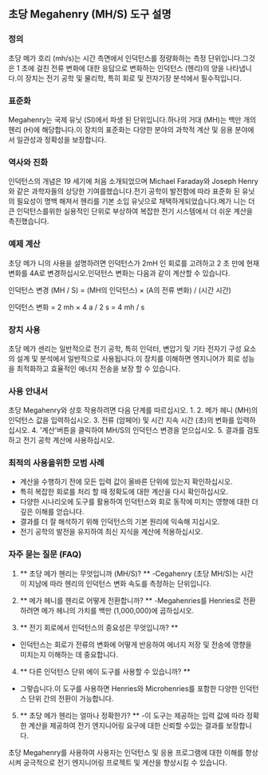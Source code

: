 ## 초당 Megahenry (MH/S) 도구 설명

### 정의
초당 메가 호리 (mh/s)는 시간 측면에서 인덕턴스를 정량화하는 측정 단위입니다.그것은 1 초에 걸친 전류 변화에 대한 응답으로 변화하는 인덕턴스 (헨리)의 양을 나타냅니다.이 장치는 전기 공학 및 물리학, 특히 회로 및 전자기장 분석에서 필수적입니다.

### 표준화
Megahenry는 국제 유닛 (SI)에서 파생 된 단위입니다.하나의 거대 (MH)는 백만 개의 헨리 (H)에 해당합니다.이 장치의 표준화는 다양한 분야의 과학적 계산 및 응용 분야에서 일관성과 정확성을 보장합니다.

### 역사와 진화
인덕턴스의 개념은 19 세기에 처음 소개되었으며 Michael Faraday와 Joseph Henry와 같은 과학자들의 상당한 기여를했습니다.전기 공학이 발전함에 따라 표준화 된 유닛의 필요성이 명백 해져서 헨리를 기본 소입 유닛으로 채택하게되었습니다.메가 니는 더 큰 인덕턴스를위한 실용적인 단위로 부상하여 복잡한 전기 시스템에서 더 쉬운 계산을 촉진했습니다.

### 예제 계산
초당 메가 니의 ​​사용을 설명하려면 인덕턴스가 2mH 인 회로를 고려하고 2 초 만에 현재 변화를 4A로 변경하십시오.인덕턴스 변화는 다음과 같이 계산할 수 있습니다.

인덕턴스 변경 (MH / S) = (MH의 인덕턴스) × (A의 전류 변화) / (시간 시간)

인덕턴스 변화 = 2 mh × 4 a / 2 s = 4 mh / s

### 장치 사용
초당 메가 센리는 일반적으로 전기 공학, 특히 인덕터, 변압기 및 기타 전자기 구성 요소의 설계 및 분석에서 일반적으로 사용됩니다.이 장치를 이해하면 엔지니어가 회로 성능을 최적화하고 효율적인 에너지 전송을 보장 할 수 있습니다.

### 사용 안내서
초당 Megahenry와 상호 작용하려면 다음 단계를 따르십시오.
1.
2. 메가 헤니 (MH)의 인덕턴스 값을 입력하십시오.
3. 전류 (암페어) 및 시간 지속 시간 (초)의 변화를 입력하십시오.
4. '계산'버튼을 클릭하여 MH/S의 인덕턴스 변경을 얻으십시오.
5. 결과를 검토하고 전기 공학 계산에 사용하십시오.

### 최적의 사용을위한 모범 사례
- 계산을 수행하기 전에 모든 입력 값이 올바른 단위에 있는지 확인하십시오.
- 특히 복잡한 회로를 처리 할 때 정확도에 대한 계산을 다시 확인하십시오.
- 다양한 시나리오에 도구를 활용하여 인덕턴스와 회로 동작에 미치는 영향에 대한 더 깊은 이해를 얻습니다.
- 결과를 더 잘 해석하기 위해 인덕턴스의 기본 원리에 익숙해 지십시오.
- 전기 공학의 발전을 유지하여 최신 지식을 계산에 적용하십시오.

### 자주 묻는 질문 (FAQ)

1. ** 초당 메가 헨리는 무엇입니까 (MH/S)? **
-Cegahenry (초당 MH/S)는 시간이 지남에 따라 헨리의 인덕턴스 변화 속도를 측정하는 단위입니다.

2. ** 메가 헤니를 헨리로 어떻게 전환합니까? **
-Megahenries를 Henries로 전환하려면 메가 헤니의 가치를 백만 (1,000,000)에 곱하십시오.

3. ** 전기 회로에서 인덕턴스의 중요성은 무엇입니까? **
- 인덕턴스는 회로가 전류의 변화에 ​​어떻게 반응하여 에너지 저장 및 전송에 영향을 미치는지 이해하는 데 중요합니다.

4. ** 다른 인덕턴스 단위 에이 도구를 사용할 수 있습니까? **
- 그렇습니다.이 도구를 사용하면 Henries와 Microhenries를 포함한 다양한 인덕턴스 단위 간의 전환이 가능합니다.

5. ** 초당 메가 헨리는 얼마나 정확한가? **
-이 도구는 제공하는 입력 값에 따라 정확한 계산을 제공하여 전기 엔지니어링 요구에 대한 신뢰할 수있는 결과를 보장합니다.

초당 Megahenry를 사용하여 사용자는 인덕턴스 및 응용 프로그램에 대한 이해를 향상시켜 궁극적으로 전기 엔지니어링 프로젝트 및 계산을 향상시킬 수 있습니다.